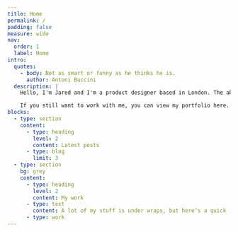 ```yaml
---
title: Home
permalink: /
padding: false
measure: wide
nav:
  order: 1
  label: Home
intro:
  quotes:
    - body: Not as smart or funny as he thinks he is.
      author: Antoni Buccini
  description: |
    Hello, I'm Jared and I'm a product designer based in London. The above quotes are real: in the name of transparency, I asked the people closest to me to describe my worst qualities.

    If you still want to work with me, you can view my portfolio here.
blocks:
  - type: section
    content:
      - type: heading
        level: 2
        content: Latest posts
      - type: blog
        limit: 3
  - type: section
    bg: grey
    content:
      - type: heading
        level: 2
        content: My work
      - type: text
        content: A lot of my stuff is under wraps, but here’s a quick (and whitelabelled) look at what I’ve done.
      - type: work
---
```

